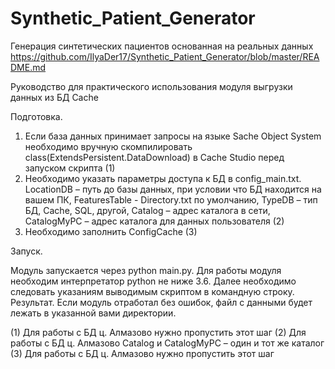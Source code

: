 # Synthetic_Patient_Generator
Генерация синтетических пациентов основанная на реальных данных
https://github.com/IlyaDer17/Synthetic_Patient_Generator/blob/master/README.md

Руководство для практического использования модуля выгрузки данных из БД Cache

Подготовка. 

1. Если база данных принимает запросы на языке Sache Object System необходимо вручную скомпилировать class(ExtendsPersistent.DataDownload) в Cache Studio перед запуском скрипта (1) 
2. Необходимо указать параметры доступа к БД в config_main.txt. LocationDB – путь до базы данных, при условии что БД находится на вашем ПК, FeaturesTable - Directory.txt по умолчанию, TypeDB – тип БД, Cache, SQL, другой, Catalog – адрес каталога в сети, CatalogMyPC – адрес каталога для данных пользователя (2)
3. Необходимо заполнить ConfigCache (3) 

Запуск.

Модуль запускается через python main.py. Для работы модуля необходим интерпретатор python не ниже 3.6. Далее необходимо следовать указаниям выводимым скриптом в командную строку.
Результат. Если модуль отработал без ошибок, файл с данными будет лежать в указанной вами директории.



(1) Для работы с БД ц. Алмазово нужно пропустить этот шаг
(2) Для работы с БД ц. Алмазово Catalog и CatalogMyPC – один и тот же каталог
(3) Для работы с БД ц. Алмазово нужно пропустить этот шаг
